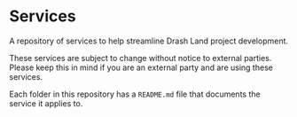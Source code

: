 # Services

A repository of services to help streamline Drash Land project development.

These services are subject to change without notice to external parties. Please
keep this in mind if you are an external party and are using these services.

Each folder in this repository has a `README.md` file that documents the service
it applies to.
